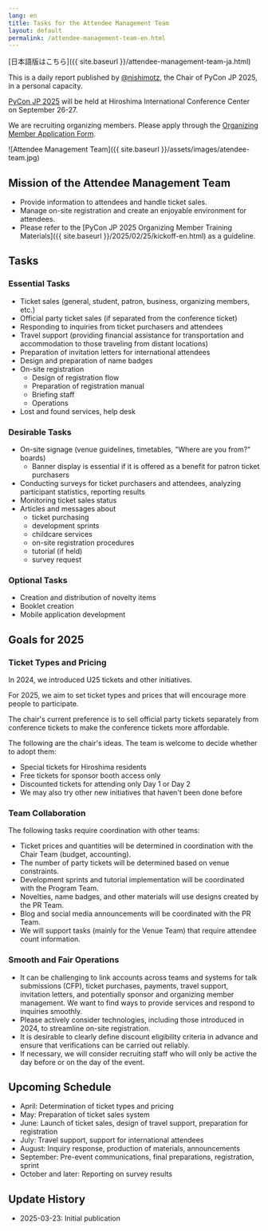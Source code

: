 ```yaml
---
lang: en
title: Tasks for the Attendee Management Team
layout: default
permalink: /attendee-management-team-en.html
---
```


[日本語版はこちら]({{ site.baseurl }}/attendee-management-team-ja.html)

This is a daily report published by [@nishimotz](https://d.nishimotz.com/aboutme), the Chair of PyCon JP 2025, in a personal capacity.

[PyCon JP 2025](https://2025.pycon.jp/) will be held at Hiroshima International Conference Center on September 26-27.

We are recruiting organizing members. Please apply through the [Organizing Member Application Form](https://forms.gle/7irqYKhZVj7AY7LfA).

<div class="image-center">
![Attendee Management Team]({{ site.baseurl }}/assets/images/atendee-team.jpg)
</div>

## Mission of the Attendee Management Team

- Provide information to attendees and handle ticket sales.
- Manage on-site registration and create an enjoyable environment for attendees.
- Please refer to the [PyCon JP 2025 Organizing Member Training Materials]({{ site.baseurl }}/2025/02/25/kickoff-en.html) as a guideline.

## Tasks

### Essential Tasks

- Ticket sales (general, student, patron, business, organizing members, etc.)
- Official party ticket sales (if separated from the conference ticket)
- Responding to inquiries from ticket purchasers and attendees
- Travel support (providing financial assistance for transportation and accommodation to those traveling from distant locations)
- Preparation of invitation letters for international attendees
- Design and preparation of name badges
- On-site registration
  - Design of registration flow
  - Preparation of registration manual
  - Briefing staff
  - Operations
- Lost and found services, help desk

### Desirable Tasks

- On-site signage (venue guidelines, timetables, "Where are you from?" boards)
  - Banner display is essential if it is offered as a benefit for patron ticket purchasers
- Conducting surveys for ticket purchasers and attendees, analyzing participant statistics, reporting results
- Monitoring ticket sales status
- Articles and messages about
  - ticket purchasing
  - development sprints
  - childcare services
  - on-site registration procedures
  - tutorial (if held)
  - survey request

### Optional Tasks

- Creation and distribution of novelty items
- Booklet creation
- Mobile application development

## Goals for 2025

### Ticket Types and Pricing

In 2024, we introduced U25 tickets and other initiatives.

For 2025, we aim to set ticket types and prices that will encourage more people to participate.

The chair's current preference is to sell official party tickets separately from conference tickets to make the conference tickets more affordable.

The following are the chair's ideas. The team is welcome to decide whether to adopt them:

- Special tickets for Hiroshima residents
- Free tickets for sponsor booth access only
- Discounted tickets for attending only Day 1 or Day 2
- We may also try other new initiatives that haven't been done before

### Team Collaboration

The following tasks require coordination with other teams:

- Ticket prices and quantities will be determined in coordination with the Chair Team (budget, accounting).
- The number of party tickets will be determined based on venue constraints.
- Development sprints and tutorial implementation will be coordinated with the Program Team.
- Novelties, name badges, and other materials will use designs created by the PR Team.
- Blog and social media announcements will be coordinated with the PR Team.
- We will support tasks (mainly for the Venue Team) that require attendee count information.

### Smooth and Fair Operations

- It can be challenging to link accounts across teams and systems for talk submissions (CFP), ticket purchases, payments, travel support, invitation letters, and potentially sponsor and organizing member management. We want to find ways to provide services and respond to inquiries smoothly.
- Please actively consider technologies, including those introduced in 2024, to streamline on-site registration.
- It is desirable to clearly define discount eligibility criteria in advance and ensure that verifications can be carried out reliably.
- If necessary, we will consider recruiting staff who will only be active the day before or on the day of the event.

## Upcoming Schedule

- April: Determination of ticket types and pricing
- May: Preparation of ticket sales system
- June: Launch of ticket sales, design of travel support, preparation for registration
- July: Travel support, support for international attendees
- August: Inquiry response, production of materials, announcements
- September: Pre-event communications, final preparations, registration, sprint
- October and later: Reporting on survey results

## Update History

- 2025-03-23: Initial publication
